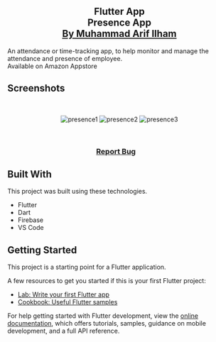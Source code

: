 <h2 align="center">
  Flutter App<br/>
  <a>Presence App</a>
</br>
  <a href="https://www.arifilham.my.id" target="_blank">By Muhammad Arif Ilham</a>
</h2>

An attendance or time-tracking app, to help monitor and manage the attendance and presence of employee.
</br>
Available on Amazon Appstore

## Screenshots

</br>

<center>

![presence1](https://github.com/ArifIlham0/flutter-presence-app/assets/90549963/0e2bd427-12ac-412d-a2e3-b764fc229b51)
![presence2](https://github.com/ArifIlham0/flutter-presence-app/assets/90549963/ae2d078d-6eaf-452a-bba2-0a538ce92927)
![presence3](https://github.com/ArifIlham0/flutter-presence-app/assets/90549963/b9b7b1e4-5ed0-4294-9796-8383253e9de8)

</center>

<br/>

<h3 align="center">
    <a href="https://github.com/ArifIlham0/react-native-job-app/issues">Report Bug</a> &nbsp; &nbsp;
</h3>

## Built With

This project was built using these technologies.

- Flutter
- Dart
- Firebase
- VS Code

## Getting Started

This project is a starting point for a Flutter application.

A few resources to get you started if this is your first Flutter project:

- [Lab: Write your first Flutter app](https://docs.flutter.dev/get-started/codelab)
- [Cookbook: Useful Flutter samples](https://docs.flutter.dev/cookbook)

For help getting started with Flutter development, view the
[online documentation](https://docs.flutter.dev/), which offers tutorials,
samples, guidance on mobile development, and a full API reference.
